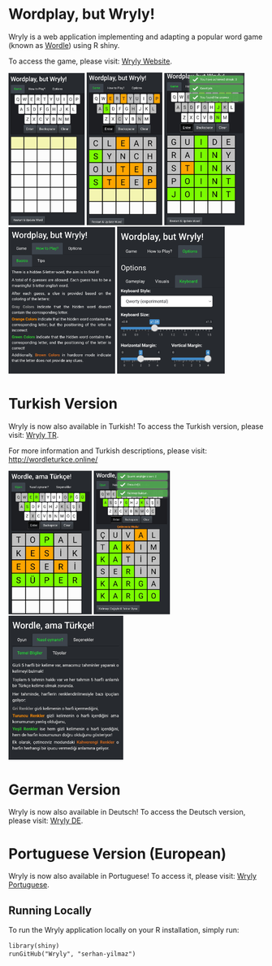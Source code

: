 # Wordplay, but Wryly! 
Wryly is a web application implementing and adapting a popular word game (known as [Wordle](https://en.wikipedia.org/wiki/Wordle)) using R shiny. 

To access the game, please visit: [Wryly Website](https://syilmaz.shinyapps.io/wryly).

<img src="images/wryly_img_1.png" width="150"> <img src="images/wryly_img_2.png" width="149"> <img src="images/wryly_img_3.png" width="158"> 
<br>
<img src="images/wryly_img_4.png" width="210">    <img src="images/wryly_img_5.png" width="212"> 

# Turkish Version
Wryly is now also available in Turkish! To access the Turkish version, please visit: [Wryly TR](https://syilmaz.shinyapps.io/wryly_tr).

For more information and Turkish descriptions, please visit: http://wordleturkce.online/

<img src="images/wryly_tr_img_3.png" width="164"> <img src="images/wryly_tr_img_1.png" width="150"> <img src="images/wryly_tr_img_2.png" width="226"> 

# German Version
Wryly is now also available in Deutsch! To access the Deutsch version, please visit: [Wryly DE](https://yilmazs.shinyapps.io/wryly_de).

# Portuguese Version (European)
Wryly is now also available in Portuguese! To access it, please visit: [Wryly Portuguese](https://yilmazs.shinyapps.io/wryly_por).

## Running Locally
To run the Wryly application locally on your R installation, simply run:
```
library(shiny)
runGitHub("Wryly", "serhan-yilmaz")
```
